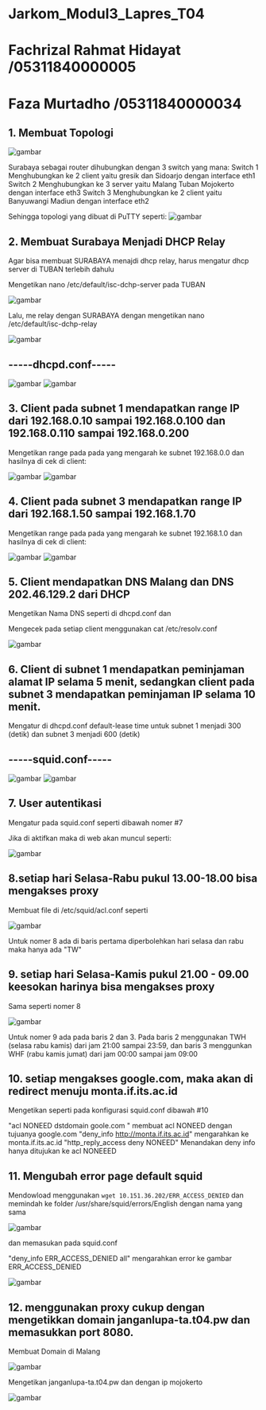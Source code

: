 # Jarkom_Modul3_Lapres_T04
# Fachrizal Rahmat Hidayat  /05311840000005
# Faza Murtadho             /05311840000034

## 1. Membuat Topologi

![gambar](https://user-images.githubusercontent.com/55182321/100518547-cb5aab00-31c4-11eb-907b-e6d375f3bea1.png)

Surabaya sebagai router dihubungkan dengan 3 switch yang mana:
Switch 1 Menghubungkan ke 2 client yaitu gresik dan Sidoarjo dengan interface eth1
Switch 2 Menghubungkan ke 3 server yaitu Malang Tuban Mojokerto dengan interface eth3
Switch 3 Menghubungkan ke 2 client yaitu Banyuwangi Madiun dengan interface eth2


Sehingga topologi yang dibuat di PuTTY seperti:
![gambar](https://user-images.githubusercontent.com/55182321/100518551-d9103080-31c4-11eb-99d1-f963091c1f8c.png)

## 2. Membuat Surabaya Menjadi DHCP Relay

Agar bisa membuat SURABAYA menajdi dhcp relay, harus mengatur dhcp server di TUBAN terlebih dahulu

Mengetikan nano /etc/default/isc-dchp-server pada TUBAN

![gambar](https://user-images.githubusercontent.com/55182321/100518929-41f8a800-31c7-11eb-9288-0359ee027a6c.png)

Lalu, me relay dengan SURABAYA dengan mengetikan nano /etc/default/isc-dchp-relay

![gambar](https://user-images.githubusercontent.com/55182321/100519007-c4816780-31c7-11eb-862e-b6de94ded614.png)

## -----dhcpd.conf-----

![gambar](https://user-images.githubusercontent.com/55182321/100519033-eaa70780-31c7-11eb-82ca-465ff680eaf8.png)
![gambar](https://user-images.githubusercontent.com/55182321/100519274-85541600-31c9-11eb-928a-4257b3735c61.png)



## 3. Client pada subnet 1 mendapatkan range IP dari 192.168.0.10 sampai 192.168.0.100 dan 192.168.0.110 sampai 192.168.0.200

Mengetikan range pada pada yang mengarah ke subnet 192.168.0.0 dan hasilnya di cek di client: 

![gambar](https://user-images.githubusercontent.com/55182321/100519102-67d27c80-31c8-11eb-8d1b-c3258352787d.png)
![gambar](https://user-images.githubusercontent.com/55182321/100519105-6b660380-31c8-11eb-9739-80226b089ad7.png)

## 4. Client pada subnet 3 mendapatkan range IP dari 192.168.1.50 sampai 192.168.1.70

Mengetikan range pada pada yang mengarah ke subnet 192.168.1.0 dan hasilnya di cek di client:

![gambar](https://user-images.githubusercontent.com/55182321/100519472-a9642700-31ca-11eb-9584-3d0d9a1f48d0.png)
![gambar](https://user-images.githubusercontent.com/55182321/100519477-ac5f1780-31ca-11eb-8e75-5b14f0dfca43.png)

## 5. Client mendapatkan DNS Malang dan DNS 202.46.129.2 dari DHCP

Mengetikan Nama DNS seperti di dhcpd.conf dan 

Mengecek pada setiap client menggunakan cat /etc/resolv.conf

![gambar](https://user-images.githubusercontent.com/55182321/100519529-0fe94500-31cb-11eb-8e08-8721ef2016b2.png)

## 6. Client di subnet 1 mendapatkan peminjaman alamat IP selama 5 menit, sedangkan client pada subnet 3 mendapatkan peminjaman IP selama 10 menit.

Mengatur di dhcpd.conf default-lease time untuk subnet 1 menjadi 300 (detik) dan subnet 3 menjadi 600 (detik)

## -----squid.conf----- 

![gambar](https://user-images.githubusercontent.com/55182321/100520363-044c4d00-31d0-11eb-8a3f-dad40b942879.png)
![gambar](https://user-images.githubusercontent.com/55182321/100520369-08786a80-31d0-11eb-8f21-c6ecb75bb013.png)


## 7. User autentikasi 

Mengatur pada squid.conf seperti dibawah nomer #7 

Jika di aktifkan maka di web akan muncul seperti:

![gambar](https://user-images.githubusercontent.com/55182321/100519933-9ef75c80-31cd-11eb-9d7b-a78b2f469449.png)

## 8.setiap hari Selasa-Rabu pukul 13.00-18.00 bisa mengakses proxy

Membuat file di /etc/squid/acl.conf seperti

![gambar](https://user-images.githubusercontent.com/55182321/100520481-70c74c00-31d0-11eb-9617-27bfac1f1416.png)

Untuk nomer 8 ada di baris pertama diperbolehkan hari selasa dan rabu maka hanya ada "TW" 

## 9. setiap hari Selasa-Kamis pukul 21.00 - 09.00 keesokan harinya bisa mengakses proxy

Sama seperti nomer 8 

![gambar](https://user-images.githubusercontent.com/55182321/100520481-70c74c00-31d0-11eb-9617-27bfac1f1416.png)

Untuk nomer 9 ada pada baris 2 dan 3. Pada baris 2 menggunakan TWH (selasa rabu kamis) dari jam 21:00 sampai 23:59, dan baris 3 menggunkan WHF (rabu kamis jumat) dari jam 00:00 sampai jam 09:00

## 10. setiap mengakses google.com, maka akan di redirect menuju monta.if.its.ac.id

Mengetikan seperti pada konfigurasi squid.conf dibawah #10


"acl NONEED dstdomain goole.com " membuat acl NONEED dengan tujuanya google.com
"deny_info http://monta.if.its.ac.id" mengarahkan ke monta.if.its.ac.id
"http_reply_access deny NONEED" Menandakan deny info hanya ditujukan ke acl NONEEED

## 11. Mengubah error page default squid

Mendowload menggunakan `wget 10.151.36.202/ERR_ACCESS_DENIED` dan memindah ke folder /usr/share/squid/errors/English dengan nama yang sama 

![gambar](https://user-images.githubusercontent.com/55182321/100521036-ca7d4580-31d3-11eb-9cfd-5974ea174bcc.png)

dan memasukan pada squid.conf 

"deny_info ERR_ACCESS_DENIED all" mengarahkan error ke gambar ERR_ACCESS_DENIED

![gambar](https://user-images.githubusercontent.com/55182321/100521251-ed5c2980-31d4-11eb-9a99-311fc126ee1f.png)

## 12. menggunakan proxy cukup dengan mengetikkan domain janganlupa-ta.t04.pw dan memasukkan port 8080. 

Membuat Domain di Malang 

![gambar](https://user-images.githubusercontent.com/55182321/100521141-6d35c400-31d4-11eb-9ec1-639baff3737e.png)

Mengetikan janganlupa-ta.t04.pw dan dengan ip mojokerto

![gambar](https://user-images.githubusercontent.com/55182321/100521144-71fa7800-31d4-11eb-84bd-9b2594354a4d.png)


